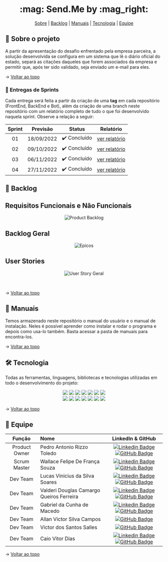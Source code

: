 <h1 id="topo" align="center">:mag: Send.Me by :mag_right:</h1>

<p align="center">
    <a href="#sobre">Sobre</a>  |  
    <a href="#backlog">Backlog</a>  |
    <a href="#manuais">Manuais</a>  |
    <a href="#tecnologia">Tecnologia</a>  |
    <a href="#equipe">Equipe</a>
</p>

<span id="sobre">

## :bookmark_tabs: Sobre o projeto
A partir da apresentação do desafio enfrentado pela empresa parceira, a solução desenvolvida se configura em um sistema que lê o diário oficial do estado, separá as citações daqueles que forem associados da empresa e permitir que, após ter sido validado, seja enviado um e-mail para eles.

→ [Voltar ao topo](#topo)

<span id="backlog">

### 🏁 Entregas de Sprints

Cada entrega será feita a partir da criação de uma **tag** em cada repositório (FrontEnd, BackEnd e Bot), além da criação de uma branch neste repositório com um relatório completo de tudo o que foi desenvolvido naquela sprint. Observe a relação a seguir:

| Sprint | Previsão | Status | Relatório |
|:--:|:----------:|:------------:|:----------:|
| 01 | 18/09/2022 | ✔️ Concluído | [ver relatório](https://github.com/The-Seven-DSM/Send.me-Documentacao-2022-2/tree/Send.me-Sprint-1) |
| 02 | 09/10/2022 | ✔️ Concluído | [ver relatório](https://github.com/The-Seven-DSM/Send.me-Documentacao-2022-2/tree/Send.me-Sprint-2) |
| 03 | 06/11/2022 | ✔️ Concluído | [ver relatório](https://github.com/The-Seven-DSM/Send.me-Documentacao-2022-2/tree/Send.me-Sprint-3) |
| 04 | 27/11/2022 | ✔️ Concluído | [ver relatório](https://github.com/The-Seven-DSM/Send.me-Documentacao-2022-2/tree/Send.me-Sprint-4) |

## :dart: Backlog




<h2> Requisitos Funcionais e Não Funcionais</h2>
<div align="center">

![Product Backlog](https://user-images.githubusercontent.com/92696799/190937940-9dec191a-3198-4711-a33b-ab5b0baed5c0.png)
<br>
</div>

<h2> Backlog Geral </h2> 
<div align="center">

![Epicos](https://user-images.githubusercontent.com/92696799/190937935-8350e09c-cae2-43a5-8ae6-94e0b20caf65.png)
<br>
</div>

<h2> User Stories </h2>
<div align="center">

![User Story Geral](https://user-images.githubusercontent.com/101061910/200189099-08000b6c-3a32-48ea-9857-b17e73e459a2.jpg)

<br>
</div>




→ [Voltar ao topo](#topo)

<span id="manuais">

## 📘 Manuais

Temos armazenado neste repositório o manual do usuário e o manual de instalação. Neles é possível aprender como instalar e rodar o programa e depois como usa-lo também. Basta acessar a pasta de manuais para encontra-los.

→ [Voltar ao topo](#topo)

<span id="tecnologia">

## 🛠️ Tecnologia
Todas as ferramentas, linguagens, bibliotecas e tecnologias utilizadas em todo o desenvolvimento do projeto:

<div align="center">
<img src="https://img.shields.io/badge/React-20232A?style=for-the-badge&logo=react&logoColor=61DAFB"/>
<img src="https://img.shields.io/badge/Node.js-339933?style=for-the-badge&logo=nodedotjs&logoColor=white"/>
<img src="https://img.shields.io/badge/Express.js-000000?style=for-the-badge&logo=express&logoColor=white"/>
<img src="https://img.shields.io/badge/JavaScript-323330?style=for-the-badge&logo=javascript&logoColor=F7DF1E"/>
<img src="https://img.shields.io/badge/TypeScript-007ACC?style=for-the-badge&logo=typescript&logoColor=white"/>
<img src="https://img.shields.io/badge/MySQL-005C84?style=for-the-badge&logo=mysql&logoColor=white"/>
<img src="https://img.shields.io/badge/Yarn-2C8EBB?style=for-the-badge&logo=yarn&logoColor=white"/>
<br>
<img src="https://img.shields.io/badge/HTML5-E34F26?style=for-the-badge&logo=html5&logoColor=white"/>
<img src="https://img.shields.io/badge/CSS3-1572B6?style=for-the-badge&logo=css3&logoColor=white"/>
<img src="https://img.shields.io/badge/Insomnia-5849be?style=for-the-badge&logo=Insomnia&logoColor=white"/>
<img src="https://img.shields.io/badge/Figma-F24E1E?style=for-the-badge&logo=figma&logoColor=white"/>
<img src="https://img.shields.io/badge/GitHub-100000?style=for-the-badge&logo=github&logoColor=white"/>
<img src="https://img.shields.io/badge/Discord-5865F2?style=for-the-badge&logo=discord&logoColor=white"/>
<img src="https://img.shields.io/badge/Slack-4A154B?style=for-the-badge&logo=slack&logoColor=white"/>
</div>

→ [Voltar ao topo](#topo)

<span id="equipe">

## :busts_in_silhouette: Equipe

|    Função     | Nome                                  |                                                                                                                                                      LinkedIn & GitHub                                                                                                                                                      |
| :-----------: | :------------------------------------ | :-------------------------------------------------------------------------------------------------------------------------------------------------------------------------------------------------------------------------------------------------------------------------------------------------------------------------: |
| Product Owner | Pedro Antonio Rizzo Toledo           |  [![Linkedin Badge](https://img.shields.io/badge/Linkedin-blue?style=flat-square&logo=Linkedin&logoColor=white)](https://www.linkedin.com/in/pedro-antonio-rizzo-toledo-71b465232/) [![GitHub Badge](https://img.shields.io/badge/GitHub-111217?style=flat-square&logo=github&logoColor=white)](https://github.com/Pedro-Toledo)              |
| Scrum Master  | Wallace Felipe De França Souza       |  [![Linkedin Badge](https://img.shields.io/badge/Linkedin-blue?style=flat-square&logo=Linkedin&logoColor=white)](https://www.linkedin.com/in/wallacefelipe21/) [![GitHub Badge](https://img.shields.io/badge/GitHub-111217?style=flat-square&logo=github&logoColor=white)](https://github.com/wallacefelipe21)              |
|   Dev Team    | Lucas Vinicius da Silva Soares        |  [![Linkedin Badge](https://img.shields.io/badge/Linkedin-blue?style=flat-square&logo=Linkedin&logoColor=white)](https://www.linkedin.com/in/lucasviniciussoares/) [![GitHub Badge](https://img.shields.io/badge/GitHub-111217?style=flat-square&logo=github&logoColor=white)](https://github.com/LucasVinicius32)          |
|   Dev Team    | Valderi Douglas Camargo Queiros Ferreira |  [![Linkedin Badge](https://img.shields.io/badge/Linkedin-blue?style=flat-square&logo=Linkedin&logoColor=white)](https://www.linkedin.com/in/valderidouglas/) [![GitHub Badge](https://img.shields.io/badge/GitHub-111217?style=flat-square&logo=github&logoColor=white)](https://github.com/ValderiDouglas)             |
|   Dev Team    | Gabriel da Cunha de Macedo |  [![Linkedin Badge](https://img.shields.io/badge/Linkedin-blue?style=flat-square&logo=Linkedin&logoColor=white)](https://www.linkedin.com/in/gabriel-da-cunha-de-macedo-199890250/) [![GitHub Badge](https://img.shields.io/badge/GitHub-111217?style=flat-square&logo=github&logoColor=white)](https://github.com/Tuuca)             |
|   Dev Team    | Allan Victor Silva Campos |  [![GitHub Badge](https://img.shields.io/badge/GitHub-111217?style=flat-square&logo=github&logoColor=white)](https://github.com/AlnVic)             |
|   Dev Team    | Victor dos Santos Salles | [![GitHub Badge](https://img.shields.io/badge/GitHub-111217?style=flat-square&logo=github&logoColor=white)](https://github.com/VictorSantos18)             |
|   Dev Team    | Caio Vitor Dias |  [![Linkedin Badge](https://img.shields.io/badge/Linkedin-blue?style=flat-square&logo=Linkedin&logoColor=white)](https://www.linkedin.com/in/caio-vitor-c1/) [![GitHub Badge](https://img.shields.io/badge/GitHub-111217?style=flat-square&logo=github&logoColor=white)](https://github.com/caiovitordias1)             |

→ [Voltar ao topo](#topo)
